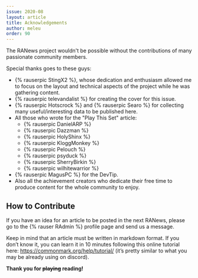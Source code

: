 ```yaml
---
issue: 2020-08
layout: article
title: Acknowledgements
author: meleu
order: 90
---
```



The RANews project wouldn't be possible without the contributions of many passionate community members.

Special thanks goes to these guys:

- {% rauserpic StingX2 %}, whose dedication and enthusiasm allowed me to focus on the layout and technical aspects of the project while he was gathering content.
- {% rauserpic televandalist %} for creating the cover for this issue.
- {% rauserpic Hotscrock %} and {% rauserpic Searo %} for collecting many useful/interesting data to be published here.
- All those who wrote for the "Play This Set" article:
    - {% rauserpic DanielARP %}
    - {% rauserpic Dazzman %}
    - {% rauserpic HolyShinx %}
    - {% rauserpic KloggMonkey %}
    - {% rauserpic Pelouch %}
    - {% rauserpic psyduck %}
    - {% rauserpic SherryBirkin %}
    - {% rauserpic wilhitewarrior %}
- {% rauserpic MagusPC %} for the DevTip.
- Also all the achievement creators who dedicate their free time to produce content for the whole community to enjoy.


## How to Contribute

If you have an idea for an article to be posted in the next RANews, please go to the {% rauser RAdmin %} profile page and send us a message.

Keep in mind that an article must be written in markdown format. If you don’t know it, you can learn it in 10 minutes following this online tutorial here: <https://commonmark.org/help/tutorial/> (it’s pretty similar to what you may be already using on discord).

**Thank you for ~~playing~~ reading!**

